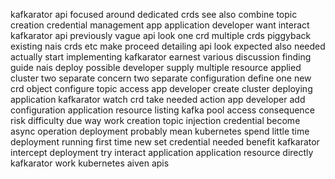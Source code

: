 kafkarator api focused around dedicated crds see also combine topic creation credential management app application developer want interact kafkarator api previously vague api look one crd multiple crds piggyback existing nais crds etc make proceed detailing api look expected also needed actually start implementing kafkarator earnest various discussion finding guide nais deploy possible developer supply multiple resource applied cluster two separate concern two separate configuration define one new crd object configure topic access app developer create cluster deploying application kafkarator watch crd take needed action app developer add configuration application resource listing kafka pool access consequence risk difficulty due way work creation topic injection credential become async operation deployment probably mean kubernetes spend little time deployment running first time new set credential needed benefit kafkarator intercept deployment try interact application application resource directly kafkarator work kubernetes aiven apis